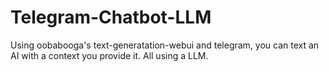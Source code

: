 # Telegram-Chatbot-LLM
Using oobabooga's text-generatation-webui and telegram, you can text an AI with a context you provide it. All using a LLM.
